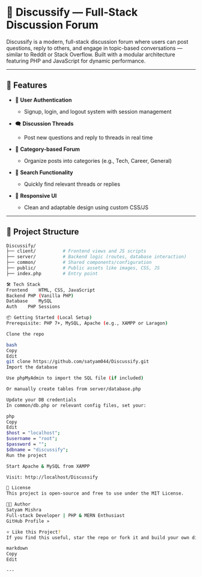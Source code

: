 # 💬 Discussify — Full-Stack Discussion Forum

Discussify is a modern, full-stack discussion forum where users can post questions, reply to others, and engage in topic-based conversations — similar to Reddit or Stack Overflow. Built with a modular architecture featuring PHP and JavaScript for dynamic performance.

---

## 🚀 Features

- 🧾 **User Authentication**
  - Signup, login, and logout system with session management

- 🗨️ **Discussion Threads**
  - Post new questions and reply to threads in real time

- 📂 **Category-based Forum**
  - Organize posts into categories (e.g., Tech, Career, General)

- 🔎 **Search Functionality**
  - Quickly find relevant threads or replies

- 🎨 **Responsive UI**
  - Clean and adaptable design using custom CSS/JS

---

## 🧱 Project Structure

```bash
Discussify/
├── client/          # Frontend views and JS scripts
├── server/          # Backend logic (routes, database interaction)
├── common/          # Shared components/configuration
├── public/          # Public assets like images, CSS, JS
├── index.php        # Entry point

🛠️ Tech Stack
Frontend	HTML, CSS, JavaScript
Backend	PHP (Vanilla PHP)
Database	MySQL
Auth	PHP Sessions

📦 Getting Started (Local Setup)
Prerequisite: PHP 7+, MySQL, Apache (e.g., XAMPP or Laragon)

Clone the repo

bash
Copy
Edit
git clone https://github.com/satyam044/Discussify.git
Import the database

Use phpMyAdmin to import the SQL file (if included)

Or manually create tables from server/database.php

Update your DB credentials
In common/db.php or relevant config files, set your:

php
Copy
Edit
$host = "localhost";
$username = "root";
$password = "";
$dbname = "discussify";
Run the project

Start Apache & MySQL from XAMPP

Visit: http://localhost/Discussify

📄 License
This project is open-source and free to use under the MIT License.

👨‍💻 Author
Satyam Mishra
Full-stack Developer | PHP & MERN Enthusiast
GitHub Profile »

⭐ Like this Project?
If you find this useful, star the repo or fork it and build your own discussion app!

markdown
Copy
Edit

---

